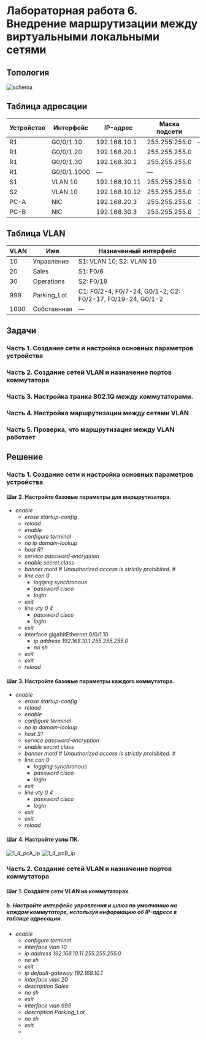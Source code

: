 # Лабораторная работа 6. Внедрение маршрутизации между виртуальными локальными сетями 
## Топология
![schema](https://user-images.githubusercontent.com/18709313/116937685-493e4900-ac72-11eb-85f4-224f530eb943.png)

## Таблица адресации
Устройство | Интерфейс | IP-адрес | Маска подсети | Шлюз по умолчанию
------------ | ------------- | ------------- | ------------- | -------------
R1 | G0/0/1.10 | 192.168.10.1 | 255.255.255.0 | —
R1 | G0/0/1.20 | 192.168.20.1 | 255.255.255.0 | 
R1 | G0/0/1.30 | 192.168.30.1 | 255.255.255.0 | 
R1 | G0/0/1.1000 | — | — | 
S1 | VLAN 10 | 192.168.10.11 | 255.255.255.0 | 192.168.10.1
S2 | VLAN 10 | 192.168.10.12 | 255.255.255.0 | 192.168.10.1
PC-A | NIC | 192.168.20.3 | 255.255.255.0 | 192.168.20.1 
PC-B | NIC | 192.168.30.3 | 255.255.255.0 | 192.168.30.1

## Таблица VLAN
VLAN | Имя | Назначенный интерфейс
------------ | ------------- | ------------- 
10 | Управление | S1: VLAN 10; S2: VLAN 10
20 | Sales | S1: F0/6
30 | Operations | S2: F0/18
999 | Parking_Lot | С1: F0/2-4, F0/7-24, G0/1-2; С2: F0/2-17, F0/19-24, G0/1-2
1000 | Собственная | —


## Задачи
### Часть 1. Создание сети и настройка основных параметров устройства
### Часть 2. Создание сетей VLAN и назначение портов коммутатора
### Часть 3. Настройка транка 802.1Q между коммутаторами.
### Часть 4. Настройка маршрутизации между сетями VLAN
### Часть 5. Проверка, что маршрутизация между VLAN работает

## Решение
### Часть 1. Создание сети и настройка основных параметров устройства
#### Шаг 2. Настройте базовые параметры для маршрутизатора.
* *enable*
  * *erase startup-config*
  * *reload*
  * *enable*
  * *configure terminal*
  * *no ip domain-lookup*
  * *host R1*
  * *service password-encryption*
  * *enable secret class*
  * *banner motd #*
     *Unauthorized access is strictly prohibited. #* 
  * *line con 0*
    * *logging synchronous*
    * *password cisco*
    * *login*
  * *exit*
  * *line vty 0 4*
    * *password cisco*
    * *login*
  * *exit*
  * interface gigabitEthernet 0/0/1.10
    * *ip address 192.168.10.1 255.255.255.0*
    * *no sh*
  * *exit*
  * *exit*
  * *reload*
#### Шаг 3. Настройте базовые параметры каждого коммутатора.
* *enable*
  * *erase startup-config*
  * *reload*
  * *enable*
  * *configure terminal*
  * *no ip domain-lookup*
  * *host S1*
  * *service password-encryption*
  * *enable secret class*
  * *banner motd #*
     *Unauthorized access is strictly prohibited. #* 
  * *line con 0*
    * *logging synchronous*
    * *password cisco*
    * *login*
  * *exit*
  * *line vty 0 4*
    * *password cisco*
    * *login*
  * *exit*
  * *exit*
  * *reload*
#### Шаг 4. Настройте узлы ПК.
![1_4_pcA_ip](https://user-images.githubusercontent.com/18709313/125963046-607dfd7a-10cd-4b5a-a757-8f47e67a05ea.png)
![1_4_pcB_ip](https://user-images.githubusercontent.com/18709313/125963064-cd56e5c5-bf53-4e7c-9346-018e582e379f.png)

### Часть 2. Создание сетей VLAN и назначение портов коммутатора
#### Шаг 1. Создайте сети VLAN на коммутаторах.
##### b. Настройте интерфейс управления и шлюз по умолчанию на каждом коммутаторе, используя информацию об IP-адресе в таблице адресации.
* *enable*
  * *configure terminal*
  * *interface vlan 10*
  *  *ip address 192.168.10.11 255.255.255.0*
  *  *no sh*
  *  *exit*
  * *ip default-gateway 192.168.10.1*
  * *interface vlan 20*
  *  *description Sales*
  *  *no sh*
  *  *exit*
  * *interface vlan 999*
  *  *description Parking_Lot*
  *  *no sh*
  *  *exit*
  *  
